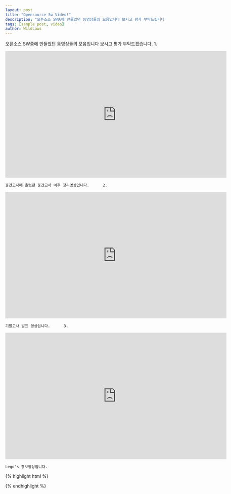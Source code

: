 ```yaml
---
layout: post
title: "Opensource Sw Video!"
description: "오픈소스 SW중에 만들었던 동영상들의 모음입니다 보시고 평가 부탁드립니다."
tags: [sample post, video]
author: WildLaws
---
```


오픈소스 SW중에 만들었던 동영상들의 모음입니다 보시고 평가 부탁드겠습니다.      1.                                          



<iframe width="700" height="400" src="https://www.youtube.com/embed/IUHzT0eqRAE" frameborder="0" gesture="media" allow="encrypted-media" allowfullscreen></iframe>

	중간고사때 올렸던 중간고사 이후 정리영상입니다.      2.


<iframe width="700" height="400" src="https://www.youtube.com/embed/c_IGs0bamdo" frameborder="0" gesture="media" allow="encrypted-media" allowfullscreen></iframe>

	기말고사 발표 영상입니다.      3.



<iframe width="700" height="400" src="https://www.youtube.com/embed/wihQAUkqTWE" frameborder="0" gesture="media" allow="encrypted-media" allowfullscreen></iframe>
	
	Lego's 홍보영상입니다.



{% highlight html %}

{% endhighlight %}

